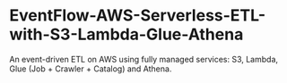 # EventFlow-AWS-Serverless-ETL-with-S3-Lambda-Glue-Athena
An event-driven ETL on AWS using fully managed services: S3, Lambda, Glue (Job + Crawler + Catalog) and Athena.
